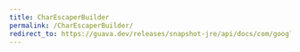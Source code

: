 ```yaml
---
title: CharEscaperBuilder
permalink: /CharEscaperBuilder/
redirect_to: https://guava.dev/releases/snapshot-jre/api/docs/com/google/common/escape/CharEscaperBuilder.html
---
```

